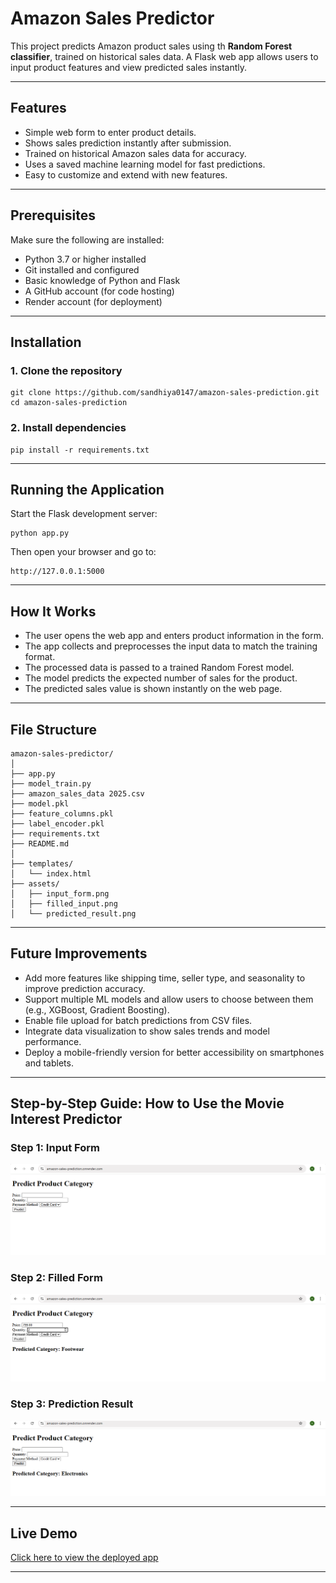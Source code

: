 # Amazon Sales Predictor

This project predicts Amazon product sales using th **Random Forest classifier**, trained on historical sales data. A Flask web app allows users to input product features and view predicted sales instantly.

---

## Features

- Simple web form to enter product details.
- Shows sales prediction instantly after submission.
- Trained on historical Amazon sales data for accuracy.
- Uses a saved machine learning model for fast predictions.
- Easy to customize and extend with new features.


---

## Prerequisites

Make sure the following are installed:

- Python 3.7 or higher installed
- Git installed and configured
- Basic knowledge of Python and Flask
- A GitHub account (for code hosting)
- Render account (for deployment)

---

## Installation

### 1. Clone the repository

```
git clone https://github.com/sandhiya0147/amazon-sales-prediction.git
cd amazon-sales-prediction
```

### 2. Install dependencies

```
pip install -r requirements.txt
```

---

## Running the Application

Start the Flask development server:

```
python app.py
```

Then open your browser and go to:

```
http://127.0.0.1:5000
```

---

## How It Works

- The user opens the web app and enters product information in the form.
- The app collects and preprocesses the input data to match the training format.
- The processed data is passed to a trained Random Forest model.
- The model predicts the expected number of sales for the product.
- The predicted sales value is shown instantly on the web page.

---

## File Structure

```
amazon-sales-predictor/
│
├── app.py                          
├── model_train.py                  
├── amazon_sales_data 2025.csv      
├── model.pkl                       
├── feature_columns.pkl             
├── label_encoder.pkl               
├── requirements.txt               
├── README.md                       
│
├── templates/
│   └── index.html                  
├── assets/                        
│   ├── input_form.png
│   ├── filled_input.png
│   └── predicted_result.png
```

---

## Future Improvements

- Add more features like shipping time, seller type, and seasonality to improve prediction accuracy.
- Support multiple ML models and allow users to choose between them (e.g., XGBoost, Gradient Boosting).
- Enable file upload for batch predictions from CSV files.
- Integrate data visualization to show sales trends and model performance.
- Deploy a mobile-friendly version for better accessibility on smartphones and tablets.

---



## Step-by-Step Guide: How to Use the Movie Interest Predictor


### Step 1: Input Form
![Form](assets/input_form.png)  

### Step 2: Filled Form 
![Prediction Result](assets/filled_input.png)  

### Step 3: Prediction Result
![Full Page](assets/predicted_result.png)

---

## Live Demo

[Click here to view the deployed app](https://amazon-sales-prediction.onrender.com)

---
